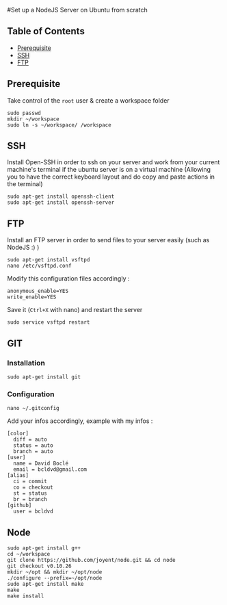 #Set up a NodeJS Server on Ubuntu from scratch

## Table of Contents

* [Prerequisite](#Prerequisite)
* [SSH](#ssh)
* [FTP](#ftp)


## Prerequisite

Take control of the  `root` user & create a workspace folder

```
sudo passwd
mkdir ~/workspace
sudo ln -s ~/workspace/ /workspace
```

## SSH

Install Open-SSH in order to ssh on your server and work from your current machine's terminal if the ubuntu server is on a virtual machine (Allowing you to have the correct keyboard layout and do copy and paste actions in the terminal)

```
sudo apt-get install openssh-client
sudo apt-get install openssh-server
```

## FTP

Install an FTP server in order to send files to your server easily (such as NodeJS :) )

```
sudo apt-get install vsftpd
nano /etc/vsftpd.conf
```

Modify this configuration files accordingly :

```
anonymous_enable=YES
write_enable=YES
```

Save it (`Ctrl+X` with nano) and restart the server

```
sudo service vsftpd restart
```

## GIT

### Installation

```
sudo apt-get install git
```

### Configuration

```
nano ~/.gitconfig
```

Add your infos accordingly, example with my infos : 

```
[color]
  diff = auto
  status = auto
  branch = auto
[user]
  name = David Boclé
  email = bcldvd@gmail.com
[alias]
  ci = commit
  co = checkout
  st = status
  br = branch
[github]
  user = bcldvd
```


## Node

```
sudo apt-get install g++
cd ~/workspace
git clone https://github.com/joyent/node.git && cd node
git checkout v0.10.26
mkdir ~/opt && mkdir ~/opt/node
./configure --prefix=~/opt/node
sudo apt-get install make
make
make install
```

